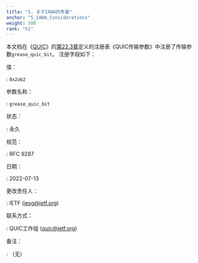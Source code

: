 ```yaml
---
title: "5. 关于IANA的考量"
anchor: "5_IANA_Considerations"
weight: 500
rank: "h1"
---
```


本文档在《[QUIC]()》的[第22.3章]()定义的注册表《QUIC传输参数》中注册了传输参数`grease_quic_bit`。
注册字段如下：

值：

:   `0x2ab2`

参数名称：

:   `grease_quic_bit`

状态：

:   永久

规范：

:   RFC 9287

日期：

:   2022-07-13

更改责任人：

:   IETF ([iesg@ietf.org](mailto:iesg@ietf.org))

联系方式：

:   QUIC工作组 ([quic@ietf.org](mailto:quic@ietf.org))

备注：

:   （无）
